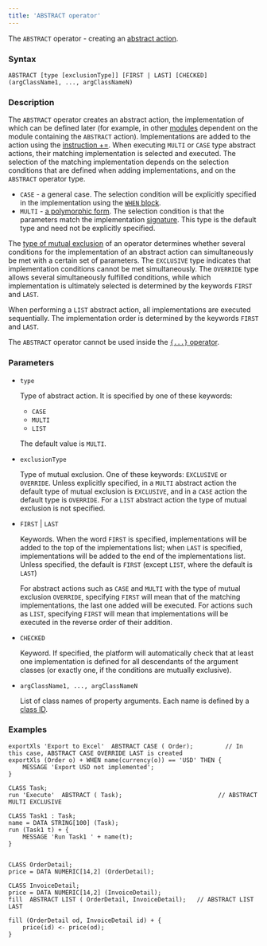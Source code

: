 ```yaml
---
title: 'ABSTRACT operator'
---
```


The `ABSTRACT` operator - creating an [abstract action](Action_extension.md). 

### Syntax

    ABSTRACT [type [exclusionType]] [FIRST | LAST] [CHECKED] (argClassName1, ..., argClassNameN) 

### Description

The `ABSTRACT` operator creates an abstract action, the implementation of which can be defined later (for example, in other [modules](Modules.md) dependent on the module containing the `ABSTRACT` action). Implementations are added to the action using the [instruction +=](ACTION+_instruction.md). When executing `MULTI` or `CASE` type abstract actions, their matching implementation is selected and executed. The selection of the matching implementation depends on the selection conditions that are defined when adding implementations, and on the `ABSTRACT` operator type.

- `CASE` - a general case. The selection condition will be explicitly specified in the implementation using the [`WHEN` block](ACTION+_instruction.md).
- `MULTI` - [a polymorphic form](Branching_CASE_IF_MULTI_.md#poly). The selection condition is that the parameters match the implementation [signature](CLASS_operator.md). This type is the default type and need not be explicitly specified.

The [type of mutual exclusion](Branching_CASE_IF_MULTI_.md#exclusive) of an operator determines whether several conditions for the implementation of an abstract action can simultaneously be met with a certain set of parameters. The `EXCLUSIVE` type indicates that implementation conditions cannot be met simultaneously. The `OVERRIDE` type allows several simultaneously fulfilled conditions, while which implementation is ultimately selected is determined by the keywords `FIRST` and `LAST`.

When performing a `LIST` abstract action, all implementations are executed sequentially. The implementation order is determined by the keywords `FIRST` and `LAST`.

The `ABSTRACT` operator cannot be used inside the [`{...}` operator](Operator_..._.md).

### Parameters

- `type`

    Type of abstract action. It is specified by one of these keywords:

    - `CASE`
    - `MULTI`
    - `LIST`

  The default value is `MULTI`.

- `exclusionType`

    Type of mutual exclusion. One of these keywords: `EXCLUSIVE` or `OVERRIDE`. Unless explicitly specified, in a `MULTI` abstract action the default type of mutual exclusion is `EXCLUSIVE`, and in a `CASE` action the default type is `OVERRIDE`. For a `LIST` abstract action the type of mutual exclusion is not specified.

- `FIRST` | `LAST`

    Keywords. When the word `FIRST` is specified, implementations will be added to the top of the implementations list; when `LAST` is specified, implementations will be added to the end of the implementations list. Unless specified, the default is `FIRST` (except `LIST`, where the default is `LAST`)

    For abstract actions such as `CASE` and `MULTI` with the type of mutual exclusion `OVERRIDE`, specifying `FIRST` will mean that of the matching implementations, the last one added will be executed. For actions such as `LIST`, specifying `FIRST` will mean that implementations will be executed in the reverse order of their addition. 

- `CHECKED`

    Keyword. If specified, the platform will automatically check that at least one implementation is defined for all descendants of the argument classes (or exactly one, if the conditions are mutually exclusive).

- `argClassName1, ..., argClassNameN`

    List of class names of property arguments. Each name is defined by a [class ID](IDs.md#classid-broken).

### Examples


```lsf
exportXls 'Export to Excel'  ABSTRACT CASE ( Order);         // In this case, ABSTRACT CASE OVERRIDE LAST is created
exportXls (Order o) + WHEN name(currency(o)) == 'USD' THEN {
    MESSAGE 'Export USD not implemented';
}

CLASS Task;
run 'Execute'  ABSTRACT ( Task);                           // ABSTRACT MULTI EXCLUSIVE

CLASS Task1 : Task;
name = DATA STRING[100] (Task);
run (Task1 t) + {
    MESSAGE 'Run Task1 ' + name(t);
}


CLASS OrderDetail;
price = DATA NUMERIC[14,2] (OrderDetail);

CLASS InvoiceDetail;
price = DATA NUMERIC[14,2] (InvoiceDetail);
fill  ABSTRACT LIST ( OrderDetail, InvoiceDetail);   // ABSTRACT LIST LAST

fill (OrderDetail od, InvoiceDetail id) + {
    price(id) <- price(od);
}
```

